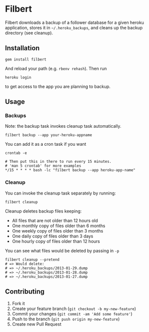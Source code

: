 # Filbert

Filbert downloads a backup of a follower database for a given heroku application, stores it in `~/.heroku_backups`, and cleans up the backup directory (see cleanup).

## Installation

    gem install filbert

And reload your path (e.g. `rbenv rehash`). Then run

    heroku login

to get access to the app you are planning to backup.

## Usage

### Backups

Note: the backup task invokes cleanup task automatically.

    filbert backup --app your-heroku-appname

You can add it as a cron task if you want

    crontab -e

    # Then put this in there to run every 15 minutes.
    # 'man 5 crontab' for more examples
    */15 * * * * bash -lc "filbert backup --app heroku-app-name"

### Cleanup

You can invoke the cleanup task separately by running:

    filbert cleanup

Cleanup deletes backup files keeping:

* All files that are not older than 12 hours old
* One monthly copy of files older than 6 months
* One weekly copy of files older than 3 months
* One daily copy of files older than 3 days
* One hourly copy of files older than 12 hours

You can see what files would be deleted by passing in `-p`

    filbert cleanup --pretend
    # => Would delete:
    # => ~/.heroku_backups/2013-01-29.dump
    # => ~/.heroku_backups/2013-01-28.dump
    # => ~/.heroku_backups/2013-01-27.dump

## Contributing

1. Fork it
2. Create your feature branch (`git checkout -b my-new-feature`)
3. Commit your changes (`git commit -am 'Add some feature'`)
4. Push to the branch (`git push origin my-new-feature`)
5. Create new Pull Request
